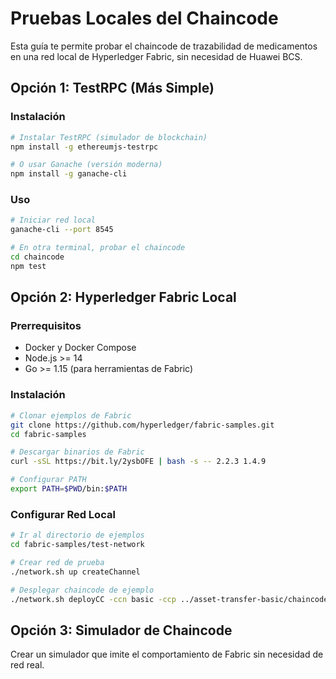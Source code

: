 # Pruebas Locales del Chaincode

Esta guía te permite probar el chaincode de trazabilidad de medicamentos en una red local de Hyperledger Fabric, sin necesidad de Huawei BCS.

## Opción 1: TestRPC (Más Simple)

### Instalación
```bash
# Instalar TestRPC (simulador de blockchain)
npm install -g ethereumjs-testrpc

# O usar Ganache (versión moderna)
npm install -g ganache-cli
```

### Uso
```bash
# Iniciar red local
ganache-cli --port 8545

# En otra terminal, probar el chaincode
cd chaincode
npm test
```

## Opción 2: Hyperledger Fabric Local

### Prerrequisitos
- Docker y Docker Compose
- Node.js >= 14
- Go >= 1.15 (para herramientas de Fabric)

### Instalación
```bash
# Clonar ejemplos de Fabric
git clone https://github.com/hyperledger/fabric-samples.git
cd fabric-samples

# Descargar binarios de Fabric
curl -sSL https://bit.ly/2ysbOFE | bash -s -- 2.2.3 1.4.9

# Configurar PATH
export PATH=$PWD/bin:$PATH
```

### Configurar Red Local
```bash
# Ir al directorio de ejemplos
cd fabric-samples/test-network

# Crear red de prueba
./network.sh up createChannel

# Desplegar chaincode de ejemplo
./network.sh deployCC -ccn basic -ccp ../asset-transfer-basic/chaincode-javascript -ccl javascript
```

## Opción 3: Simulador de Chaincode

Crear un simulador que imite el comportamiento de Fabric sin necesidad de red real.
